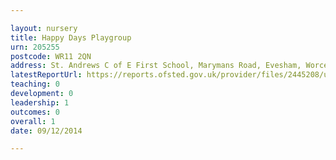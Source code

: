 ```yaml
---

layout: nursery
title: Happy Days Playgroup
urn: 205255
postcode: WR11 2QN
address: St. Andrews C of E First School, Marymans Road, Evesham, Worcestershire, WR11 2QN
latestReportUrl: https://reports.ofsted.gov.uk/provider/files/2445208/urn/205255.pdf
teaching: 0
development: 0
leadership: 1
outcomes: 0
overall: 1
date: 09/12/2014

---
```

